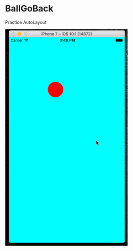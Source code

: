 # BallGoBack
Practice AutoLayout


![screenshot](https://github.com/swordrain/BallGoBack/blob/master/recording.gif)
